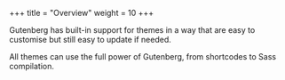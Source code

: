 +++
title = "Overview"
weight = 10
+++

Gutenberg has built-in support for themes in a way that are easy to customise
but still easy to update if needed.

All themes can use the full power of Gutenberg, from shortcodes to Sass compilation.

